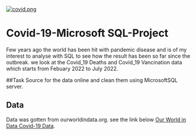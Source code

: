 [![covid.png](https://i.postimg.cc/pTdfx8ks/covid.png)](https://postimg.cc/TyZLJKzb)
# Covid-19-Microsoft SQL-Project

Few years ago the world has been hit with pandemic disease and is of my interest to analyse with SQL to see how the result has been so far since the outbreak. we look at the Covid_19 Deaths and Covid_19 Vancination data which starts from Febuary 2022 to July 2022. 

##Task
Source for the data online and clean them using MicrosoftSQL server.
## Data
Data was gotten from ourworldindata.org. see the link below
[Our World in Data Covid-19 Data](https://ourworldindata.org/covid-deaths).


